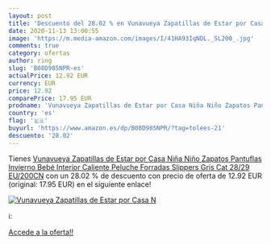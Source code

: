 ```yaml
---
layout: post
title: 'Descuento del 28.02 % en Vunavueya Zapatillas de Estar por Casa N'
date: 2020-11-13 13:00:55
image: 'https://m.media-amazon.com/images/I/41HA93IqNDL._SL200_.jpg'
comments: true
category: ofertas
author: ring
slug: 'B08D985NPR-es'
actualPrice: 12.92 EUR
currency: EUR
price: 12.92
comparePrice: 17.95 EUR
prodname: 'Vunavueya Zapatillas de Estar por Casa Niña Niño Zapatos Pantuflas Invierno Bebé Interior Caliente Peluche Forradas Slippers Gris Cat  28/29 EU/200CN'
country: 'es'
flag: '🇪🇸'
buyurl: 'https://www.amazon.es/dp/B08D985NPR/?tag=tolees-21'
descuento: '28.02'
---
```


Tienes [Vunavueya Zapatillas de Estar por Casa Niña Niño Zapatos Pantuflas Invierno Bebé Interior Caliente Peluche Forradas Slippers Gris Cat  28/29 EU/200CN](https://www.amazon.es/dp/B08D985NPR/?tag=tolees-21) con un 28.02 % de descuento con precio de oferta de 12.92 EUR (original: 17.95 EUR) en el siguiente enlace!

[![Vunavueya Zapatillas de Estar por Casa N](https://m.media-amazon.com/images/I/41HA93IqNDL._SL200_.jpg)](https://www.amazon.es/dp/B08D985NPR/?tag=tolees-21)

ℹ️:


[Accede a la oferta!!](https://www.amazon.es/dp/B08D985NPR/?tag=tolees-21)
